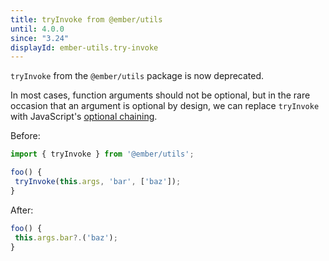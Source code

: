 ```yaml
---
title: tryInvoke from @ember/utils
until: 4.0.0
since: "3.24"
displayId: ember-utils.try-invoke
---
```



`tryInvoke` from the `@ember/utils` package is now deprecated.

In most cases, function arguments should not be optional, but in the rare occasion that an argument is optional by design, we can replace `tryInvoke` with JavaScript's [optional chaining](https://developer.mozilla.org/en-US/docs/Web/JavaScript/Reference/Operators/Optional_chaining).

Before:

```javascript
import { tryInvoke } from '@ember/utils';

foo() {
 tryInvoke(this.args, 'bar', ['baz']);
}
```

After:

```javascript
foo() {
 this.args.bar?.('baz');
}
```
